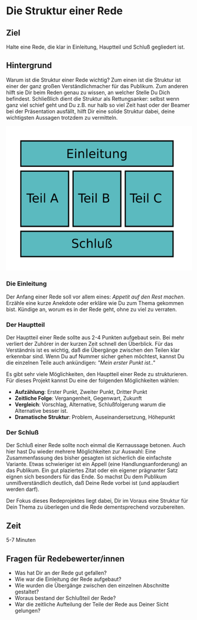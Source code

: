 
# Die Struktur einer Rede

## Ziel

Halte eine Rede, die klar in Einleitung, Hauptteil und Schluß gegliedert ist.

## Hintergrund

Warum ist die Struktur einer Rede wichtig? Zum einen ist die Struktur ist einer der ganz großen Verständlichmacher für das Publikum. Zum anderen hilft sie Dir beim Reden genau zu wissen, an welcher Stelle Du Dich befindest. Schließlich dient die Struktur als Rettungsanker: selbst wenn ganz viel schief geht und Du z.B. nur halb so viel Zeit hast oder der Beamer bei der Präsentation ausfällt, hilft Dir eine solide Struktur dabei, deine wichtigsten Aussagen trotzdem zu vermitteln.

![](struktur.png)

### Die Einleitung

Der Anfang einer Rede soll vor allem eines: *Appetit auf den Rest machen*. Erzähle eine kurze Anekdote oder erkläre wie Du zum Thema gekommen bist. Kündige an, worum es in der Rede geht, ohne zu viel zu verraten.

### Der Hauptteil

Der Hauptteil einer Rede sollte aus 2-4 Punkten aufgebaut sein. Bei mehr verliert der Zuhörer in der kurzen Zeit schnell den Überblick. Für das Verständnis ist es wichtig, daß die Übergänge zwischen den Teilen klar erkennbar sind. Wenn Du auf Nummer sicher gehen möchtest, kannst Du die einzelnen Teile auch ankündigen: *"Mein erster Punkt ist.."*

Es gibt sehr viele Möglichkeiten, den Hauptteil einer Rede zu strukturieren. Für dieses Projekt kannst Du eine der folgenden Möglichkeiten wählen:

* **Aufzählung**: Erster Punkt, Zweiter Punkt, Dritter Punkt
* **Zeitliche Folge**: Vergangenheit, Gegenwart, Zukunft
* **Vergleich**: Vorschlag, Alternative, Schlußfolgerung warum die Alternative besser ist.
* **Dramatische Struktur**: Problem, Auseinandersetzung, Höhepunkt

### Der Schluß

Der Schluß einer Rede sollte noch einmal die Kernaussage betonen. Auch hier hast Du wieder mehrere Möglichkeiten zur Auswahl: Eine Zusammenfassung des bisher gesagten ist sicherlich die einfachste Variante. Etwas schwieriger ist ein Appell (eine Handlungsanforderung) an das Publikum. Ein gut plaziertes Zitat oder ein eigener prägnanter Satz eignen sich besonders für das Ende. So machst Du dem Publikum unmißverständlich deutlich, daß Deine Rede vorbei ist (und applaudiert werden darf).

Der Fokus dieses Redeprojektes liegt dabei, Dir im Voraus eine Struktur für Dein Thema zu überlegen und die Rede dementsprechend vorzubereiten.

## Zeit

5-7 Minuten

## Fragen für Redebewerter/innen

* Was hat Dir an der Rede gut gefallen?
* Wie war die Einleitung der Rede aufgebaut?
* Wie wurden die Übergänge zwischen den einzelnen Abschnitte gestaltet?
* Woraus bestand der Schlußteil der Rede?
* War die zeitliche Aufteilung der Teile der Rede aus Deiner Sicht gelungen?
